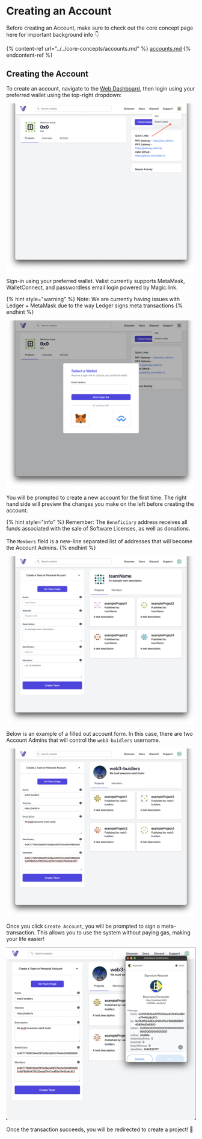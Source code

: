 # Creating an Account

Before creating an Account, make sure to check out the core concept page here for important background info 👇

{% content-ref url="../../core-concepts/accounts.md" %}
[accounts.md](../../core-concepts/accounts.md)
{% endcontent-ref %}

## Creating the Account

To create an account, navigate to the [Web Dashboard](https://app.valist.io), then login using your preferred wallet using the top-right dropdown:

![](<../../.gitbook/assets/Screen Shot 2022-03-03 at 12.37.06.png>)

Sign-in using your preferred wallet. Valist currently supports MetaMask, WalletConnect, and passwordless email login powered by Magic.link.

{% hint style="warning" %}
Note: We are currently having issues with Ledger + MetaMask due to the way Ledger signs meta transactions&#x20;
{% endhint %}



![](<../../.gitbook/assets/Screen Shot 2022-03-03 at 12.37.30.png>)

You will be prompted to create a new account for the first time. The right hand side will preview the changes you make on the left before creating the account.

{% hint style="info" %}
Remember: The `Beneficiary` address receives all funds associated with the sale of Software Licenses, as well as donations.\
\
The `Members` field is a new-line separated list of addresses that will become the Account Admins.
{% endhint %}

![](<../../.gitbook/assets/Screen Shot 2022-03-03 at 12.37.47.png>)

Below is an example of a filled out account form. In this case, there are two Account Admins that will control the `web3-buidlers` username.

![](<../../.gitbook/assets/Screen Shot 2022-03-03 at 12.39.40.png>)

Once you click `Create Account`, you will be prompted to sign a meta-transaction. This allows you to use the system without paying gas, making your life easier!

![](<../../.gitbook/assets/Screen Shot 2022-03-03 at 12.40.26.png>)

Once the transaction succeeds, you will be redirected to create a project! 🚀
